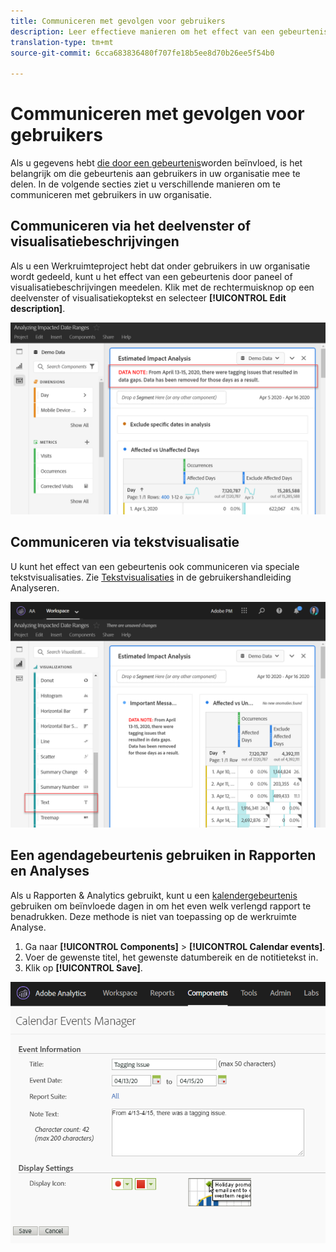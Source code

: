 ```yaml
---
title: Communiceren met gevolgen voor gebruikers
description: Leer effectieve manieren om het effect van een gebeurtenis in uw organisatie te communiceren.
translation-type: tm+mt
source-git-commit: 6cca683836480f707fe18b5ee8d70b26ee5f54b0

---
```



# Communiceren met gevolgen voor gebruikers

Als u gegevens hebt [die door een gebeurtenis](../event-impacted.md)worden beïnvloed, is het belangrijk om die gebeurtenis aan gebruikers in uw organisatie mee te delen. In de volgende secties ziet u verschillende manieren om te communiceren met gebruikers in uw organisatie.

## Communiceren via het deelvenster of visualisatiebeschrijvingen

Als u een Werkruimteproject hebt dat onder gebruikers in uw organisatie wordt gedeeld, kunt u het effect van een gebeurtenis door paneel of visualisatiebeschrijvingen meedelen. Klik met de rechtermuisknop op een deelvenster of visualisatiekoptekst en selecteer **[!UICONTROL Edit description]**.

![Beschrijving van deelvenster](../assets/panel_description.png)

## Communiceren via tekstvisualisatie

U kunt het effect van een gebeurtenis ook communiceren via speciale tekstvisualisaties. Zie [Tekstvisualisaties](/help/analyze/analysis-workspace/visualizations/text.md) in de gebruikershandleiding Analyseren.

![Tekstvisualisatie](../assets/text_visualization.png)

## Een agendagebeurtenis gebruiken in Rapporten en Analyses

Als u Rapporten &amp; Analytics gebruikt, kunt u een [kalendergebeurtenis](/help/components/t-calendar-event.md) gebruiken om beïnvloede dagen in om het even welk verlengd rapport te benadrukken. Deze methode is niet van toepassing op de werkruimte Analyse.

1. Ga naar **[!UICONTROL Components]** > **[!UICONTROL Calendar events]**.
2. Voer de gewenste titel, het gewenste datumbereik en de notitietekst in.
3. Klik op **[!UICONTROL Save]**.

![Agenda, gebeurtenis](../assets/exclude_calendar_event.png)
